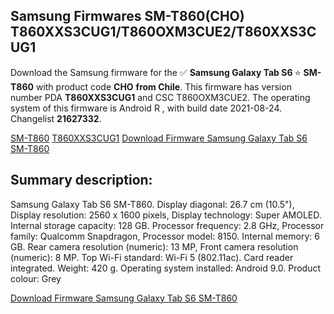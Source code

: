 <h2>Samsung Firmwares SM-T860(CHO) T860XXS3CUG1/T860OXM3CUE2/T860XXS3CUG1</h2>
Download the Samsung firmware for the ✅ <strong>Samsung Galaxy Tab S6 </strong> ⭐ <strong>SM-T860</strong> with product code <strong>CHO</strong> <strong> from Chile</strong>. This firmware has version number PDA <strong>T860XXS3CUG1</strong> and CSC T860OXM3CUE2. The operating system of this firmware is Android R , with build date 2021-08-24. Changelist <strong>21627332</strong>.


[SM-T860](https://samfirm.shop/samsung/model/SM-T860)
[T860XXS3CUG1](https://samfirm.shop/samsung/pda/T860XXS3CUG1)
[Download Firmware Samsung Galaxy Tab S6 SM-T860](https://samfirm.shop/samsung/firmware/453790)
<h2>Summary description:</h2>
<p>Samsung Galaxy Tab S6 SM-T860. Display diagonal: 26.7 cm (10.5"), Display resolution: 2560 x 1600 pixels, Display technology: Super AMOLED. Internal storage capacity: 128 GB. Processor frequency: 2.8 GHz, Processor family: Qualcomm Snapdragon, Processor model: 8150. Internal memory: 6 GB. Rear camera resolution (numeric): 13 MP, Front camera resolution (numeric): 8 MP. Top Wi-Fi standard: Wi-Fi 5 (802.11ac). Card reader integrated. Weight: 420 g. Operating system installed: Android 9.0. Product colour: Grey</p>


[Download Firmware Samsung Galaxy Tab S6 SM-T860](https://samfirm.shop/samsung/firmware/453790)
